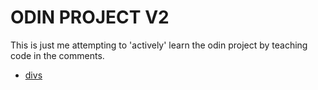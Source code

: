 # ODIN PROJECT V2
This is just me attempting to 'actively' learn the odin project by teaching code in the comments.
- [divs](https://github.com/brandonomardouglas/odinprojectv2/tree/main/css-foundations/divs)

